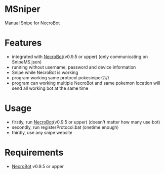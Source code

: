 # MSniper
Manual Snipe for NecroBot 

# Features
- integrated with [NecroBot](https://github.com/NoxxDev/NecroBot/releases/latest)(v0.9.5 or upper) (only communicating on SnipeMS.json)
- running without username, password and device information
- Snipe while NecroBot is working
- program working same protocol pokesiniper2:// 
- program can working multiple NecroBot and same pokemon location will send all working bot at the same time

# Usage
- firstly, run [NecroBot](https://github.com/NoxxDev/NecroBot/releases/latest)(v0.9.5 or upper) (doesn't matter how many use bot)
- secondly, run registerProtocol.bat (onetime enough)
- thirdly, use any snipe website

# Requirements
- [NecroBot](https://github.com/NoxxDev/NecroBot/releases/latest) v0.9.5 or upper
